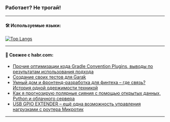 ### Работает? Не трогай!

---
<!--
#### 🛠️ Technical stack:

![Java](https://img.shields.io/badge/Java-informational?logo=Oracle&style=flat&logoColor=white&color=FF4500)
![Kotlin](https://img.shields.io/badge/Kotlin-informational?logo=Kotlin&style=flat&logoColor=white&color=774D97)
![TS](https://img.shields.io/badge/TypeScript-informational?logo=typeScript&style=flat&logoColor=black&color=017acc)
![Python](https://img.shields.io/badge/Python-informational?logo=Python&style=flat&logoColor=black&color=ffdd54) <br>
![Spring](https://img.shields.io/badge/Spring-informational?logo=Spring&style=flat&logoColor=white&color=6DB33F) 
![SpringBoot](https://img.shields.io/badge/SpringBoot-informational?logo=SpringBoot&style=flat&logoColor=white&color=6DB33F)
![Nest](https://img.shields.io/badge/NestJS-informational?logo=NestJS&style=flat&logoColor=white&color=E0234E) 
![NodeJS](https://img.shields.io/badge/NodeJS-informational?logo=node.js&style=flat&logoColor=white&color=70A760)<br>
![PostgreSQL](https://img.shields.io/badge/PostgreSQL-informational?logo=PostgreSQL&style=flat&logoColor=white&color=DAA520)
![MongoDB](https://img.shields.io/badge/MongoDB-informational?logo=MongoDB&style=flat&logoColor=white&color=870000)
![Apache](https://img.shields.io/badge/Apache-informational?logo=apache&style=flat&logoColor=white&color=f74e28)

___ 
-->

#### 🛠️ Используемые языки:

[![Top Langs](https://github-readme-stats-u2qms2cxw-advtsettinggmailcoms-projects.vercel.app/api/top-langs/?username=zloylis&langs_count=10&hide_title=true&title_color=e6edf3&size_weight=0.5&count_weight=0.5&layout=compact&hide_progress=true&hide_border=true&theme=dracula)](https://github.com/zloylis)

<!---


####  :octocat:&nbsp;&nbsp; Статистика:

![GitHub stats](https://github-readme-stats-u2qms2cxw-advtsettinggmailcoms-projects.vercel.app/api?username=zloylis&show_icons=true&hide_border=true&theme=dracula&title_color=e6edf3&include_all_commits=true&count_private=true&hide_rank=false&hide_title=true&rank_icon=github)
-->
---

#### 💬 Свежее с habr.com:

<!-- BLOG-POST-LIST:START -->
- [Прочие оптимизации кода Gradle Convention Plugins, выводы по результатам использования подхода](https://habr.com/ru/companies/tbank/articles/846340/?utm_source=habrahabr&utm_medium=rss&utm_campaign=846340)
- [Создание своих тестов для Garak](https://habr.com/ru/companies/oleg-bunin/articles/846450/?utm_source=habrahabr&utm_medium=rss&utm_campaign=846450)
- [Умный дом и фронтенд-разработка для финтеха – где связь? История одной одержимости техникой](https://habr.com/ru/companies/clevertec/articles/845948/?utm_source=habrahabr&utm_medium=rss&utm_campaign=845948)
- [Как я прогнозирую полярные сияния с помощью открытых данных, Python и облачного сервера](https://habr.com/ru/companies/selectel/articles/846436/?utm_source=habrahabr&utm_medium=rss&utm_campaign=846436)
- [USB GPIO EXTENDER – ещё одна возможность управления нагрузками с роутера Микротик](https://habr.com/ru/articles/846430/?utm_source=habrahabr&utm_medium=rss&utm_campaign=846430)
<!-- BLOG-POST-LIST:END -->

---
